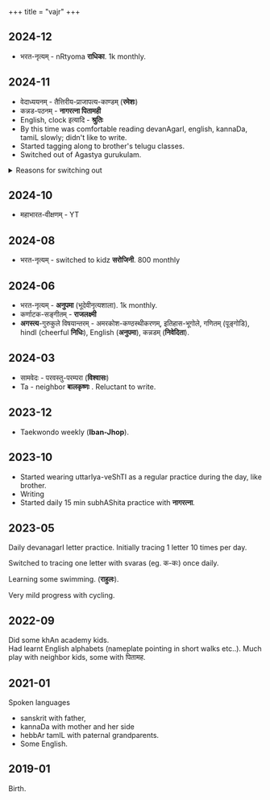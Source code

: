 +++
title = "vajr"
+++

## 2024-12
- भरत-नृत्यम् - nRtyoma **राधिका**. 1k monthly.

## 2024-11
- वेदाध्ययनम् - तैत्तिरीय-प्राजापत्य-काण्डम् (**रमेशः**)
- कन्नड-पठनम् - **नागरत्ना पितामही**
- English, clock इत्यादि - **श्रुतिः**
- By this time was comfortable reading devanAgarI, english, kannaDa, tamiL slowly; didn't like to write.
- Started tagging along to brother's telugu classes.
- Switched out of Agastya gurukulam.

<details><summary>Reasons for switching out</summary>

- AG was not responsive to emails. Complaints and suggestions went unheeded.
- Vaj was not improving on communication skills (main motivation for joining); did not like the required writing yet.
</details>

## 2024-10
- महाभारत-वीक्षणम् - YT

## 2024-08
- भरत-नृत्यम् - switched to kidz **सरोजिनी**. 800 monthly

## 2024-06
- भरत-नृत्यम् - **अनुपमा** (भूदेवीनृत्यशाला). 1k monthly.
- कर्णाटक-सङ्गीतम् - **राजलक्ष्मी**
- **अगस्त्य**-गुरुकुले विषयान्तरम् - अमरकोश-कण्ठस्थीकरणम्, इतिहास-भूगोले, गणितम् (पूङ्गोडि), hindI (cheerful **निधिः**), English (**अनुपमा**), कन्नडम् (**निवेदिता**).

## 2024-03
- सामवेदः - परवस्तु-परम्परा (**विश्वासः**)
- Ta - neighbor **बालकृष्णः** . Reluctant to write.

## 2023-12
- Taekwondo weekly (**Iban-Jhop**).


## 2023-10
- Started wearing uttarIya-veShTI as a regular practice during the day, like brother.
- Writing 
- Started daily 15 min subhAShita practice with **नागरत्ना**.

## 2023-05
Daily devanagarI letter practice. Initially tracing 1 letter 10 times per day. 

Switched to tracing one letter with svaras (eg. क-कः) once daily.

Learning some swimming. (**राहुलः**).

Very mild progress with cycling.

## 2022-09
Did some khAn academy kids.  
Had learnt English alphabets (nameplate pointing in short walks etc..).
Much play with neighbor kids, some with पितामह.

## 2021-01
Spoken languages

- sanskrit with father,
- kannaDa with mother and her side
- hebbAr tamIL with paternal grandparents.
- Some English.

## 2019-01
Birth.  


